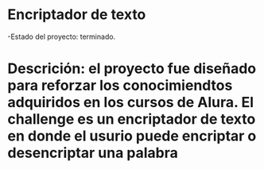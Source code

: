 <h1>Encriptador de texto </h1>
-Estado del proyecto: terminado.
<h1>Descrición: el proyecto fue diseñado para reforzar los conocimiendtos adquiridos en los cursos de Alura. El challenge es un encriptador de texto en donde el usurio puede encriptar o desencriptar una palabra</h1>
